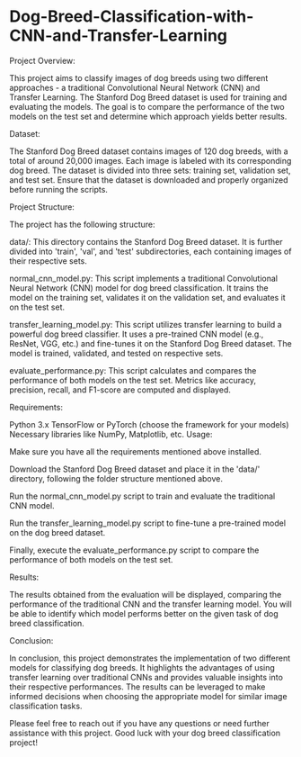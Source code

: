 # Dog-Breed-Classification-with-CNN-and-Transfer-Learning
Project Overview:

This project aims to classify images of dog breeds using two different approaches - a traditional Convolutional Neural Network (CNN) and Transfer Learning. The Stanford Dog Breed dataset is used for training and evaluating the models. The goal is to compare the performance of the two models on the test set and determine which approach yields better results.

Dataset:

The Stanford Dog Breed dataset contains images of 120 dog breeds, with a total of around 20,000 images. Each image is labeled with its corresponding dog breed. The dataset is divided into three sets: training set, validation set, and test set. Ensure that the dataset is downloaded and properly organized before running the scripts.

Project Structure:

The project has the following structure:

data/: This directory contains the Stanford Dog Breed dataset. It is further divided into 'train', 'val', and 'test' subdirectories, each containing images of their respective sets.

normal_cnn_model.py: This script implements a traditional Convolutional Neural Network (CNN) model for dog breed classification. It trains the model on the training set, validates it on the validation set, and evaluates it on the test set.

transfer_learning_model.py: This script utilizes transfer learning to build a powerful dog breed classifier. It uses a pre-trained CNN model (e.g., ResNet, VGG, etc.) and fine-tunes it on the Stanford Dog Breed dataset. The model is trained, validated, and tested on respective sets.

evaluate_performance.py: This script calculates and compares the performance of both models on the test set. Metrics like accuracy, precision, recall, and F1-score are computed and displayed.

Requirements:

Python 3.x
TensorFlow or PyTorch (choose the framework for your models)
Necessary libraries like NumPy, Matplotlib, etc.
Usage:

Make sure you have all the requirements mentioned above installed.

Download the Stanford Dog Breed dataset and place it in the 'data/' directory, following the folder structure mentioned above.

Run the normal_cnn_model.py script to train and evaluate the traditional CNN model.

Run the transfer_learning_model.py script to fine-tune a pre-trained model on the dog breed dataset.

Finally, execute the evaluate_performance.py script to compare the performance of both models on the test set.

Results:

The results obtained from the evaluation will be displayed, comparing the performance of the traditional CNN and the transfer learning model. You will be able to identify which model performs better on the given task of dog breed classification.

Conclusion:

In conclusion, this project demonstrates the implementation of two different models for classifying dog breeds. It highlights the advantages of using transfer learning over traditional CNNs and provides valuable insights into their respective performances. The results can be leveraged to make informed decisions when choosing the appropriate model for similar image classification tasks.

Please feel free to reach out if you have any questions or need further assistance with this project. Good luck with your dog breed classification project!
